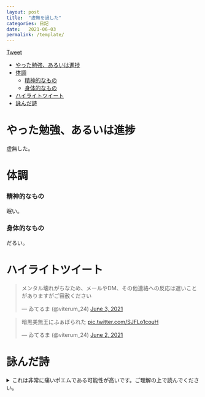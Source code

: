 ```yaml
---
layout: post
title:  "虚無を過した"
categories: 日記 
date:   2021-06-03
permalink: /template/
---
```


<a href="https://twitter.com/share?ref_src=twsrc%5Etfw" class="twitter-share-button" data-show-count="false">Tweet</a><script async src="https://platform.twitter.com/widgets.js" charset="utf-8"></script>

<!-- START doctoc generated TOC please keep comment here to allow auto update -->
<!-- DON'T EDIT THIS SECTION, INSTEAD RE-RUN doctoc TO UPDATE -->

- [やった勉強、あるいは進捗](#%E3%82%84%E3%81%A3%E3%81%9F%E5%8B%89%E5%BC%B7%E3%81%82%E3%82%8B%E3%81%84%E3%81%AF%E9%80%B2%E6%8D%97)
- [体調](#%E4%BD%93%E8%AA%BF)
    - [精神的なもの](#%E7%B2%BE%E7%A5%9E%E7%9A%84%E3%81%AA%E3%82%82%E3%81%AE)
    - [身体的なもの](#%E8%BA%AB%E4%BD%93%E7%9A%84%E3%81%AA%E3%82%82%E3%81%AE)
- [ハイライトツイート](#%E3%83%8F%E3%82%A4%E3%83%A9%E3%82%A4%E3%83%88%E3%83%84%E3%82%A4%E3%83%BC%E3%83%88)
- [詠んだ詩](#%E8%A9%A0%E3%82%93%E3%81%A0%E8%A9%A9)

<!-- END doctoc generated TOC please keep comment here to allow auto update -->

# やった勉強、あるいは進捗

虚無した。

# 体調

### 精神的なもの

眠い。

### 身体的なもの

だるい。

# ハイライトツイート

<blockquote class="twitter-tweet"><p lang="ja" dir="ltr">メンタル壊れがちなため、メールやDM、その他連絡への反応は遅いことがありますがご容赦ください</p>&mdash; ゐてるま (@viterum_24) <a href="https://twitter.com/viterum_24/status/1400369673057697792?ref_src=twsrc%5Etfw">June 3, 2021</a></blockquote> <script async src="https://platform.twitter.com/widgets.js" charset="utf-8"></script> 

<blockquote class="twitter-tweet"><p lang="ja" dir="ltr">暗黒美無王にふぁぼられた <a href="https://t.co/SJFLo1couH">pic.twitter.com/SJFLo1couH</a></p>&mdash; ゐてるま (@viterum_24) <a href="https://twitter.com/viterum_24/status/1400020719908528129?ref_src=twsrc%5Etfw">June 2, 2021</a></blockquote> <script async src="https://platform.twitter.com/widgets.js" charset="utf-8"></script> 

# 詠んだ詩

<details>
<summary>これは非常に痛いポエムである可能性が高いです。ご理解の上で読んでください。</summary>
<blockquote>
<blockquote>
<p></p>
<p>こえをかけて、ないても</p>
<p>あまくふかく、かえして</p>
<p>ささやくの、みみへ、こころへ</p>
<p>あなたのこえを、ふかく</p>
<p>あなたのいきを、おもく</p>
<p>しずみこむ、むねへ、からだへ</p>
</blockquote>
<p>2021-06-01-03:37 あの</p>
</blockquote>
</details>
